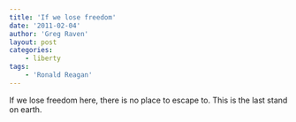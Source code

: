 ```yaml
---
title: 'If we lose freedom'
date: '2011-02-04'
author: 'Greg Raven'
layout: post
categories:
    - liberty
tags:
    - 'Ronald Reagan'
---
```


If we lose freedom here, there is no place to escape to. This is the last stand on earth.